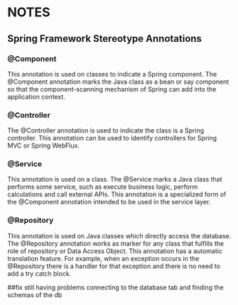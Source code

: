 # NOTES

## Spring Framework Stereotype Annotations

### @Component
This annotation is used on classes to indicate a Spring component.
The @Component annotation marks the Java class as a bean or say component so that the component-scanning mechanism of Spring can add into the application context.

### @Controller
The @Controller annotation is used to indicate the class is a Spring controller. This annotation can be used to identify controllers for Spring MVC or Spring WebFlux.

### @Service
This annotation is used on a class. The @Service marks a Java class that performs some service, such as execute business logic, perform calculations and call external APIs. This annotation is a specialized form of the @Component annotation intended to be used in the service layer.

### @Repository
This annotation is used on Java classes which directly access the database. The @Repository annotation works as marker for any class that fulfills the role of repository or Data Access Object.
This annotation has a automatic translation feature. For example, when an exception occurs in the @Repository there is a handler for that exception and there is no need to add a try catch block.



##fix
still having problems connecting to the database tab and finding the schemas of the db